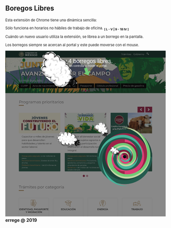 <div>
  <h2> Boregos Libres </h2>
  <div style='font-size:.8em;'>
  <p> Esta extensión de Chrome tiene una dinámica sencilla:<p>
      Sólo funciona en horarios no hábiles de trabajo de oficina.  
      <sub><strong>[ L - V | 9 - 18 hr ]</strong></sub>
  </p>
  <p> 
   Cuándo un nuevo usuario utiliza la extensión, se librea a un borrego en la pantalla.
  </p>
    <p>
      Los borregos siempre se acercan al portal y este puede moverse con el mouse. 
    </p>
    <img src='./src/images/screenshot.png' style="max-height:'150px' width:auto;">
  </div>
  <strong>errege @ 2019 </strong>
</div>